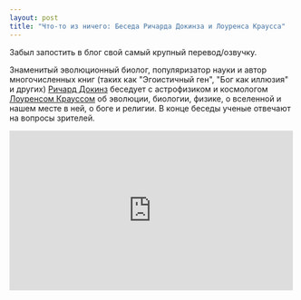 ```yaml
---
layout: post
title: "Что-то из ничего: Беседа Ричарда Докинза и Лоуренса Краусса"
---
```

Забыл запостить в блог свой самый крупный перевод/озвучку.

Знаменитый эволюционный биолог, популяризатор науки и автор многочисленных книг (таких как "Эгоистичный ген", "Бог как иллюзия" и других) <a href="http://ru.wikipedia.org/wiki/%D0%94%D0%BE%D0%BA%D0%B8%D0%BD%D0%B7,_%D0%9A%D0%BB%D0%B8%D0%BD%D1%82%D0%BE%D0%BD_%D0%A0%D0%B8%D1%87%D0%B0%D1%80%D0%B4">Ричард Докинз</a> беседует с астрофизиком и космологом <a href="http://ru.wikipedia.org/wiki/%D0%9A%D1%80%D0%B0%D1%83%D1%81%D1%81,_%D0%9B%D0%BE%D1%83%D1%80%D0%B5%D0%BD%D1%81_%D0%9C%D0%B0%D0%BA%D1%81%D0%B2%D0%B5%D0%BB%D0%BB">Лоуренсом Крауссом</a> об эволюции, биологии, физике, о вселенной и нашем месте в ней, о боге и религии. В конце беседы ученые отвечают на вопросы зрителей.

<iframe width="500" height="282" src="http://www.youtube.com/embed/wI04Y3X7bUs" frameborder="0" border="0"></iframe>
